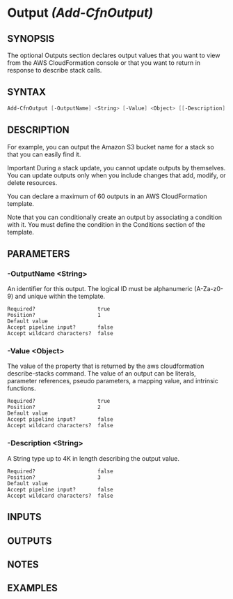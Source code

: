 # **Output** *(Add-CfnOutput)*

## SYNOPSIS
The optional Outputs section declares output values that you want to view from the AWS CloudFormation console or that you want to return in response to describe stack calls.

## SYNTAX
```powershell
Add-CfnOutput [-OutputName] <String> [-Value] <Object> [[-Description] <String>] [<CommonParameters>]
```

## DESCRIPTION
For example, you can output the Amazon S3 bucket name for a stack so that you can easily find it.

Important
During a stack update, you cannot update outputs by themselves. You can update outputs only when you include changes that add, modify, or delete resources.

You can declare a maximum of 60 outputs in an AWS CloudFormation template.

Note that you can conditionally create an output by associating a condition with it. You must define the condition in the Conditions section of the template.

## PARAMETERS
### -OutputName &lt;String&gt;
An identifier for this output. The logical ID must be alphanumeric (A-Za-z0-9) and unique within the template.
```
Required?                    true
Position?                    1
Default value
Accept pipeline input?       false
Accept wildcard characters?  false
```
 
### -Value &lt;Object&gt;
The value of the property that is returned by the aws cloudformation describe-stacks command. The value of an output can be literals, parameter references, pseudo parameters, a mapping value, and intrinsic functions.
```
Required?                    true
Position?                    2
Default value
Accept pipeline input?       false
Accept wildcard characters?  false
```
 
### -Description &lt;String&gt;
A String type up to 4K in length describing the output value.
```
Required?                    false
Position?                    3
Default value
Accept pipeline input?       false
Accept wildcard characters?  false
```

## INPUTS


## OUTPUTS


## NOTES


## EXAMPLES
